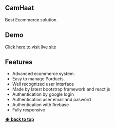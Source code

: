 ## CamHaat

Best Ecommerce solution.

## Demo

<a target="_blank" href="https://camhaat.sobujdiganta.com">Click here to visit live site</a>

## Features 
- Advanced ecommerce system.
- Easy to manage Porducts.
- Well recognized user interface
- Made by latest bootstrap framework and react js
- Authentication by google login
- Authentication user email and pasword
- Authentication with firebase
- Fully responsive



**[⬆ back to top](#CamHaat)**

[Demo]:#Demo
[Features]:#Features